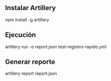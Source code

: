 Instalar Artillery
--------------
npm install -g artillery

Ejecución
--------------
artillery run -o report.json test-registro-rapido.yml

Generar reporte
--------------
artillery report report.json